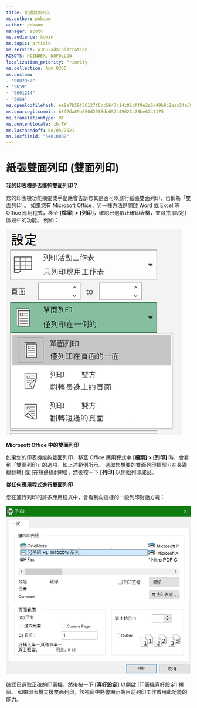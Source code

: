 ```yaml
---
title: 紙張雙面列印
ms.author: pebaum
author: pebaum
manager: scotv
ms.audience: Admin
ms.topic: article
ms.service: o365-administration
ROBOTS: NOINDEX, NOFOLLOW
localization_priority: Priority
ms.collection: Adm_O365
ms.custom:
- "9002957"
- "5659"
- "9001214"
- "5664"
ms.openlocfilehash: ee9a7b58f36137f0bc5647c14c01dff9e2e6d49b9c2eac5fa5996c258fbafbb7
ms.sourcegitcommit: b5f7da89a650d2915dc652449623c78be6247175
ms.translationtype: HT
ms.contentlocale: zh-TW
ms.lasthandoff: 08/05/2021
ms.locfileid: "54010087"
---
```

# <a name="printing-on-both-sides-of-paper-duplex-printing"></a>紙張雙面列印 (雙面列印)

**我的印表機是否能夠雙面列印？**

您的印表機功能摘要或手動應會告訴您其是否可以進行紙張雙面列印，也稱為「雙面列印」。 如果您有 Microsoft Office，另一種方法是開啟 Word 或 Excel 等 Office 應用程式，移至 **[檔案] > [列印]**，確認已選取正確印表機，並尋找 [設定] 區段中的功能。 例如： 

![印表機設定](media/print-settings.png)

**Microsoft Office 中的雙面列印**

如果您的印表機能夠雙面列印，移至 Office 應用程式中 **[檔案] > [列印]** 時，會看到「雙面列印」的選項，如上述範例所示。  選取您想要的雙面列印類型 ([在長邊緣翻轉] 或 [在短邊緣翻轉])，然後按一下 **[列印]** 以開始列印成品。

**從任何應用程式進行雙面列印**

您在進行列印的許多應用程式中，會看到向這樣的一般列印對話方塊： 

![[列印] 對話方塊](media/print-dialog.png)

確認已選取正確的印表機，然後按一下 **[喜好設定]** 以開啟 [印表機喜好設定] 視窗。 如果印表機支援雙面列印，該視窗中將會顯示為目前列印工作啟用此功能的能力。
